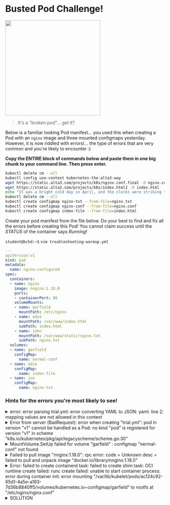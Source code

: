 # Busted Pod Challenge!

<img src="https://thumbs.dreamstime.com/b/green-pea-pod-broken-half-fresh-four-peas-pure-white-background-genus-pisum-sativum-garden-48834097.jpg" width="300"/>

> It's a "broken pod"... get it?


Below is a familiar looking Pod manifest... you used this when creating a Pod with an `nginx` image and three mounted configmaps yesterday. However, it is now riddled with errors!... the type of errors that are very common and you're likely to encounter :) 


**Copy the ENTIRE block of commands below and paste them in one big chunk to your command line. Then press enter.**  

```bash
kubectl delete cm --all
kubectl config use-context kubernetes-the-alta3-way
wget https://static.alta3.com/projects/k8s/nginx.conf.final -O nginx.conf
wget https://static.alta3.com/projects/k8s/index.html2 -O index.html
echo "It was a bright cold day in April, and the clocks were striking thirteen." > nginx.txt
kubectl delete cm --all
kubectl create configmap nginx-txt --from-file=nginx.txt
kubectl create configmap nginx-conf --from-file=nginx.conf
kubectl create configmap index-file --from-file=index.html
```

Create your pod manifest from the file below. Do your best to find and fix all the errors before creating this Pod! You cannot claim success until the *STATUS* of the container says *Running*!

`student@bchd:~$` `vim troubleshooting-warmup.yml`

```yaml
---
apiVersion:v1
kind: pod
metadata:
  name: nginx-configured
spec:
  containers:
  - name: nginx
    image: nnginx:1.18.0
    ports:
    - containerPort: 80
    volumeMounts: 
    - name: garfield
      mountPath: /etc/nginx
    - name: odie
      mountPath: /var/www/index.html
      subPath: index.html
    - name: john
      mountPath: /var/www/static/nginx.txt
      subPath: nginx.txt
  volumes:
  - name: garfield
    configMap:
      name: nermal-conf 
  - name: odie
    configMap:
      name: index-file 
  - name: jon
    configMap:
      name: nginx-txt
```

### Hints for the errors you're most likely to see!

<details>
<summary>error: error parsing trial.yml: error converting YAML to JSON: yaml: line 2: mapping values are not allowed in this context</summary>

`Put a space before v1.`

</details>

<details>
<summary>Error from server (BadRequest): error when creating "trial.yml": pod in version "v1" cannot be handled as a Pod: no kind "pod" is registered for version "v1" in scheme "k8s.io/kubernetes/pkg/api/legacyscheme/scheme.go:30"</summary>

`capitalize "P" in Pod`

</details>

<details>
<summary>MountVolume.SetUp failed for volume "garfield" : configmap "nermal-conf" not found</summary>

`line 23 should be nginx-conf not nermal-conf`

</details>

<details>
<summary>Failed to pull image "nnginx:1.18.0": rpc error: code = Unknown desc = failed to pull and unpack image "docker.io/library/nnginx:1.18.0"</summary>

`Typo in the image name! Should be nginx:1.18.0`

</details>

<details>
<summary>Error: failed to create containerd task: failed to create shim task: OCI runtime create failed: runc create failed: unable to start container process: error during container init: error mounting "/var/lib/kubelet/pods/ac124c92-65d1-4a5e-a193-7d36b8840ff5/volumes/kubernetes.io~configmap/garfield" to rootfs at "/etc/nginx/nginx.conf"
</summary>

`The garfield volume's mountPath is /etc/nginx/, which overwrites EVERYTHING in that directory! Add a subpath.`

</details>


<details>
<summary>SOLUTION</summary>

```yaml
---
apiVersion: v1                               # put a whitespace after the ":"
kind: Pod                                    # capitalize the P in Pod!
metadata:
  name: nginx-configured
spec:
  containers:
  - name: nginx
    image: nginx:1.18.0                      # typo in image name caused ErrImgPull
    ports:
    - containerPort: 80
    volumeMounts: 
    - name: garfield
      mountPath: /etc/nginx/nginx.conf
      subPath: nginx.conf                    # needs subpath!
    - name: odie
      mountPath: /var/www/index.html
      subPath: index.html
    - name: jon                              # volume is jon, not john!
      mountPath: /var/www/static/nginx.txt
      subPath: nginx.txt
  volumes:
  - name: garfield
    configMap:
      name: nginx-conf                       # wrong configmap name!
  - name: odie
    configMap:
      name: index-file 
  - name: jon
    configMap:
      name: nginx-txt
```

  
  
</details>
